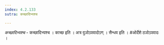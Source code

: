 ```yaml
---
index: 4.2.133
sutra: कच्छादिभ्यश्च

---
```

_कच्छादिभ्यश्च_ - कच्छादिभ्यश्च । काच्छ इति । अत्र वुञोऽपवादोऽण् । सैन्धव इति । #ओर्देशे ठञोऽपवादः ।